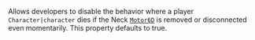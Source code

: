 Allows developers to disable the behavior where a player
`Character|character` dies if the Neck [`Motor6D`](https://create.roblox.com/docs/reference/engine/classes/Motor6D) is removed or
disconnected even momentarily. This property defaults to true.
